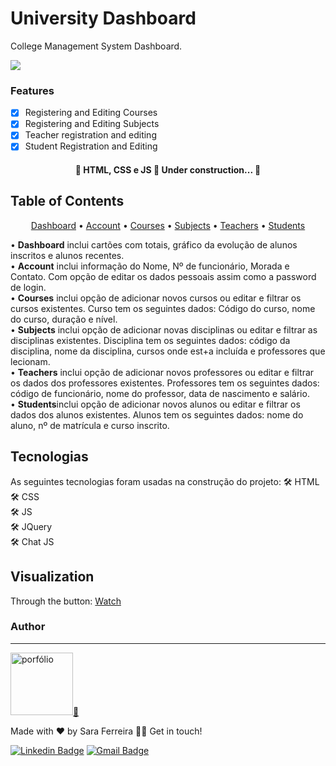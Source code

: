 # University Dashboard

College Management System Dashboard.

<img src="https://img.shields.io/static/v1?label=HTML&message=Dashboard&color=#E34F26c1&style=for-the-badge&logo=html"/>


### Features

- [x] Registering and Editing Courses
- [x] Registering and Editing Subjects
- [x] Teacher registration and editing
- [x] Student Registration and Editing

<h4 align="center"> 
	🚧  HTML, CSS e JS 🚀 Under construction...  🚧
</h4>


## Table of Contents
<p align="center">
 <a href="#index">Dashboard</a> •
 <a href="#account">Account</a> • 
 <a href="#courses">Courses</a> • 
 <a href="#subjects">Subjects</a> • 
 <a href="#teachers">Teachers</a> • 
 <a href="#students">Students</a>
</p>
• <b>Dashboard</b> inclui cartões com totais, gráfico da evolução de alunos inscritos e alunos recentes.<br>
• <b>Account</b> inclui informação do Nome, Nº de funcionário, Morada e Contato. Com opção de editar os dados pessoais assim como a password de login.<br>
• <b>Courses</b> inclui opção de adicionar novos cursos ou editar e filtrar os cursos existentes. Curso tem os seguintes dados: Código do curso, nome do curso, duração e nível.<br>
• <b>Subjects</b> inclui opção de adicionar novas disciplinas ou editar e filtrar as disciplinas existentes. Disciplina tem os seguintes dados: código da disciplina, nome da disciplina, cursos onde est+a incluída e professores que lecionam.<br>
• <b>Teachers</b> inclui opção de adicionar novos professores ou editar e filtrar os dados dos professores existentes. Professores tem os seguintes dados: código de funcionário, nome do professor, data de nascimento e salário.<br>
• <b>Students</b>inclui opção de adicionar novos alunos ou editar e filtrar os dados dos alunos existentes. Alunos tem os seguintes dados: nome do aluno, nº de matrícula e curso inscrito.<br>


## Tecnologias
As seguintes tecnologias foram usadas na construção do projeto:
🛠 HTML<br>
🛠 CSS<br>
🛠 JS<br>
🛠 JQuery<br>
🛠 Chat JS<br>


## Visualization

Through the button: <a href="">Watch</a>


### Author
---

<a href="https://sara.digi2code.pt" target="_blank">
<img src='https://avataaars.io/?avatarStyle=Circle&topType=LongHairStraight&accessoriesType=Round&hairColor=BrownDark&facialHairType=Blank&clotheType=Hoodie&clotheColor=Gray01&eyeType=Default&eyebrowType=Default&mouthType=Default&skinColor=Light'width="100px;/>
 <br><br><br>
 
 
<sub><b>Sara Ferreira</b></sub></a> <a href="https://sara.digi2code.pt" title="porfólio" target="_blank">🚀</a>

Made with ❤️ by Sara Ferreira 👋🏽 Get in touch!

[![Linkedin Badge](https://img.shields.io/badge/LINKEDIN-blue)](https://www.linkedin.com/in/sarasilvaferreira/) 
[![Gmail Badge](https://img.shields.io/badge/GMAIL-blue)](mailto:sarasferreira10@gmail.com)
